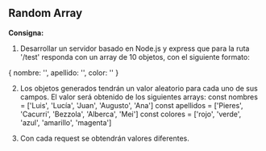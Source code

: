 ## Random Array

**Consigna:**

1. Desarrollar un servidor basado en Node.js y express que para la ruta '/test' responda con un array de 10 objetos, con el siguiente formato:

{
nombre: '',
apellido: '',
color: ''
}

2. Los objetos generados tendrán un valor aleatorio para cada uno de sus campos. El valor será obtenido de los siguientes arrays:
   const nombres = ['Luis', 'Lucía', 'Juan', 'Augusto', 'Ana']
   const apellidos = ['Pieres', 'Cacurri', 'Bezzola', 'Alberca', 'Mei']
   const colores = ['rojo', 'verde', 'azul', 'amarillo', 'magenta']

3. Con cada request se obtendrán valores diferentes.
